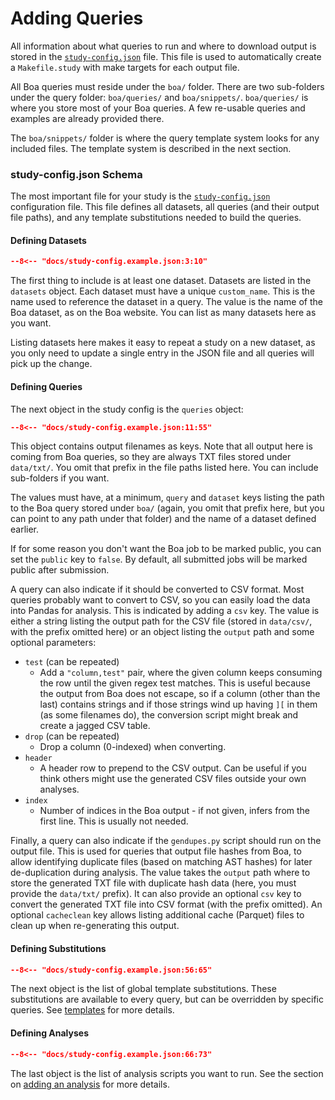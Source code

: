 # Adding Queries

All information about what queries to run and where to download output is
stored in the [`study-config.json`](https://raw.githubusercontent.com/boalang/study-template/main/study-config.json) file.  This file is used
to automatically create a `Makefile.study` with make targets
for each output file.

All Boa queries must reside under the `boa/` folder.  There are two
sub-folders under the query folder: `boa/queries/` and
`boa/snippets/`.  `boa/queries/` is where you
store most of your Boa queries.  A few re-usable queries and examples are
already provided there.

The `boa/snippets/` folder is where the query template system
looks for any included files.  The template system is described in the next
section.

### study-config.json Schema

The most important file for your study is the
[`study-config.json`](https://raw.githubusercontent.com/boalang/study-template/main/study-config.json) configuration file.  This file defines
all datasets, all queries (and their output file paths), and any template
substitutions needed to build the queries.

#### Defining Datasets

```json title="study-config.json" linenums="3"
--8<-- "docs/study-config.example.json:3:10"
```

The first thing to include is at least one dataset.  Datasets are listed in the
`datasets` object.  Each dataset must have a unique `custom_name`.  This is the
name used to reference the dataset in a query.  The value is the name of the
Boa dataset, as on the Boa website.  You can list as many datasets here as you
want.

Listing datasets here makes it easy to repeat a study on a new dataset, as you
only need to update a single entry in the JSON file and all queries will pick
up the change.

#### Defining Queries

The next object in the study config is the `queries` object:

```json title="study-config.json" linenums="11"
--8<-- "docs/study-config.example.json:11:55"
```

This object contains output filenames as keys.  Note that all output here is
coming from Boa queries, so they are always TXT files stored under
`data/txt/`.  You omit that prefix in the file paths listed here.
You can include sub-folders if you want.

The values must have, at a minimum, `query` and `dataset` keys listing the path
to the Boa query stored under `boa/` (again, you omit that prefix here,
but you can point to any path under that folder) and the name of a dataset
defined earlier.

If for some reason you don't want the Boa job to be marked public, you can set
the `public` key to `false`.  By default, all submitted jobs will be marked
public after submission.

A query can also indicate if it should be converted to CSV format.  Most
queries probably want to convert to CSV, so you can easily load the data into
Pandas for analysis.  This is indicated by adding a `csv` key.  The value is
either a string listing the output path for the CSV file (stored in
`data/csv/`, with the prefix omitted here) or an object listing the
`output` path and some optional parameters:

* `test` (can be repeated)
    * Add a `"column,test"` pair, where the given column keeps consuming the row
      until the given regex test matches. This is useful because the output from
      Boa does not escape, so if a column (other than the last) contains strings
      and if those strings wind up having `][` in them (as some filenames do),
      the conversion script might break and create a jagged CSV table.
* `drop` (can be repeated)
    * Drop a column (0-indexed) when converting.
* `header`
    * A header row to prepend to the CSV output.  Can be useful if you think
      others might use the generated CSV files outside your own analyses.
* `index`
    * Number of indices in the Boa output - if not given, infers from the first
      line.  This is usually not needed.

Finally, a query can also indicate if the `gendupes.py`
script should run on the output file.  This is used for queries that output
file hashes from Boa, to allow identifying duplicate files (based on matching
AST hashes) for later de-duplication during analysis.  The value takes the
`output` path where to store the generated TXT file with duplicate hash data
(here, you must provide the `data/txt/` prefix).  It can also
provide an optional `csv` key to convert the generated TXT file into CSV format
(with the prefix omitted).  An optional `cacheclean` key allows listing
additional cache (Parquet) files to clean up when re-generating this output.

#### Defining Substitutions

```json title="study-config.json" linenums="56"
--8<-- "docs/study-config.example.json:56:65"
```

The next object is the list of global template substitutions.  These
substitutions are available to every query, but can be overridden by specific
queries.  See [templates](templates.md) for more details.

#### Defining Analyses

```json title="study-config.json" linenums="66"
--8<-- "docs/study-config.example.json:66:73"
```

The last object is the list of analysis scripts you want to run.  See the
section on [adding an analysis](add-analysis.md) for more details.
